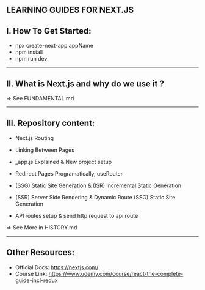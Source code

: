 ## LEARNING GUIDES FOR NEXT.JS

## I. How To Get Started:

- npx create-next-app appName
- npm install
- npm run dev

---

## II. What is Next.js and why do we use it ?

=> See FUNDAMENTAL.md

---

## III. Repository content:

- Next.js Routing
- Linking Between Pages

- \_app.js Explained & New project setup
- Redirect Pages Programatically, useRouter

- (SSG) Static Site Generation & (ISR) Incremental Static Generation
- (SSR) Server Side Rendering & Dynamic Route (SSG) Static Site Generation

- API routes setup & send http request to api route

=> See More in HISTORY.md

---

## Other Resources:

- Official Docs: https://nextjs.com/
- Course Link: https://www.udemy.com/course/react-the-complete-guide-incl-redux
